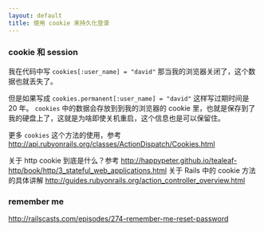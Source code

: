 ```yaml
---
layout: default
title: 使用 cookie 来持久化登录
---
```


### cookie 和 session
<!-- 书上把 cookie 和 session 都叫 method -->
我在代码中写 `cookies[:user_name] = "david"` 那当我的浏览器关闭了，这个数据也就丢失了。
<!-- mac + chrome 试了一下，即使把浏览器彻底关掉，session[:user_id] 还是有的 -->

但是如果写成 `cookies.permanent[:user_name] = "david"` 这样写过期时间是 20 年。
 `cookies` 中的数据会存放到到我的浏览器的 cookie 里，也就是保存到了我的硬盘上了，这就是为啥即使关机重启，这个信息也是可以保留住。

 更多 `cookies` 这个方法的使用，参考 <http://api.rubyonrails.org/classes/ActionDispatch/Cookies.html>

 <!-- set a cookie in the code, show peoplw in browser inspector -->

 关于 http cookie 到底是什么？参考 <http://happypeter.github.io/tealeaf-http/book/http/3_stateful_web_applications.html>
 关于 Rails 中的 cookie 方法的具体讲解 <http://guides.rubyonrails.org/action_controller_overview.html>

### remember me
http://railscasts.com/episodes/274-remember-me-reset-password

